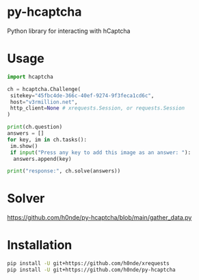 # py-hcaptcha
Python library for interacting with hCaptcha

# Usage
```python
import hcaptcha

ch = hcaptcha.Challenge(
 sitekey="45fbc4de-366c-40ef-9274-9f3feca1cd6c",
 host="v3rmillion.net",
 http_client=None # xrequests.Session, or requests.Session
)

print(ch.question)
answers = []
for key, im in ch.tasks():
 im.show()
 if input("Press any key to add this image as an answer: "):
  answers.append(key)

print("response:", ch.solve(answers))
```

# Solver
https://github.com/h0nde/py-hcaptcha/blob/main/gather_data.py

# Installation
```bash
pip install -U git+https://github.com/h0nde/xrequests
pip install -U git+https://github.com/h0nde/py-hcaptcha
```
